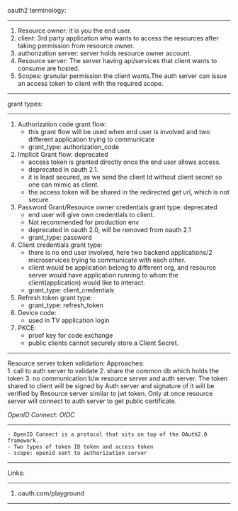 oauth2 terminology:
****
1. Resource owner: it is you the end user.
2. client: 3rd party application who wants to access the resources after taking permission from resource owner.
3. authorization server: server holds resource owner account.
4. Resource server: The server having api/services that client wants to consume are hosted.
5. Scopes: granular permission the client wants.The auth server can issue an access token to client with the required scope.
****
grant types:
****
1. Authorization code grant flow:
   - this grant flow will be used when end user is involved and two different application trying to communicate
   - grant_type: authorization_code
2. Implicit Grant flow: deprecated
    - access token is granted directly once the end user allows access.
    - deprecated in oauth 2.1.
    - it is least secured, as we  send the client Id without client secret so one can mimic as client.
    - the access token will be shared in the redirected get url, which is not secure.
3. Password Grant/Resource owner credentials grant type: deprecated
   - end user will give own credentials to client.
   - Not recommended for production env
   - deprecated in oauth 2.0, will be removed from oauth 2.1
   - grant_type: password
4. Client credentials grant type:
   - there is no end user involved, here two backend applications/2 microservices trying to communicate with each other.
   - client would be application belong to different org, and resource server would have application running to whom the client(application) would like to interact.
   - grant_type: client_credentials
5. Refresh token grant type:
   - grant_type: refresh_token
6. Device code:
    - used in TV application login
7. PKCE:
    - proof key for code exchange
    - public clients cannot securely store a Client Secret.
****
Resource server token validation:
    Approaches:    
        1.  call to auth server to validate
        2.  share the common db which holds the token
        3.  no communication b/w resource server and auth server. The token shared to client will be signed by Auth server and signature of it will be verified by Resource server similar to jwt token. Only at once resource server will connect to auth server to get public certificate.

*OpenID Connect: OIDC*
  ****
    - OpenID Connect is a protocol that sits on top of the OAuth2.0 framework.
    - Two types of token ID token and access token
    - scope: openid sent to authorization server
  ****

Links:
***
1. oauth.com/playground
***